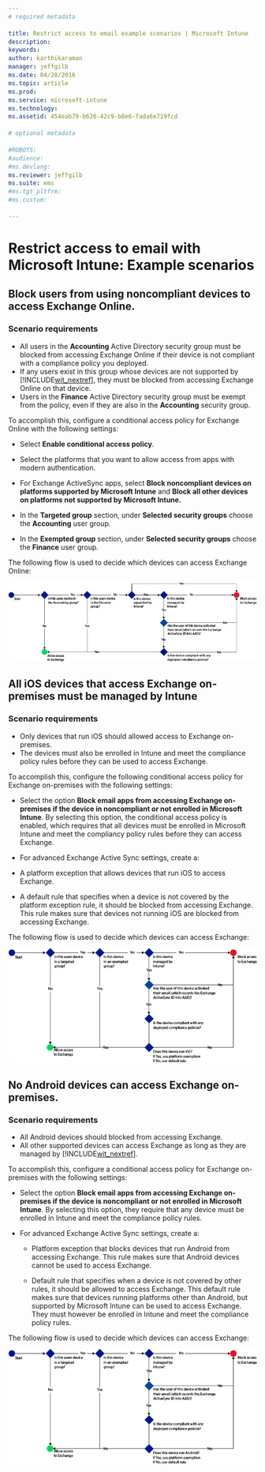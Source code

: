 ```yaml
---
# required metadata

title: Restrict access to email example scenarios | Microsoft Intune
description:
keywords:
author: karthikaraman
manager: jeffgilb
ms.date: 04/28/2016
ms.topic: article
ms.prod:
ms.service: microsoft-intune
ms.technology:
ms.assetid: 454eab79-b620-42c9-b8e6-fada6e719fcd

# optional metadata

#ROBOTS:
#audience:
#ms.devlang:
ms.reviewer: jeffgilb
ms.suite: ems
#ms.tgt_pltfrm:
#ms.custom:

---
```


# Restrict access to email with Microsoft Intune: Example scenarios

## Block users from using noncompliant devices to access Exchange Online.
### Scenario requirements
- All users in the **Accounting** Active Directory security group must be blocked from accessing Exchange Online if their device is not compliant with a compliance policy you deployed.
- If any users exist in this group whose devices are not supported by [!INCLUDE[wit_nextref](../includes/wit_nextref_md.md)], they must be blocked from accessing Exchange Online on that device.
- Users in the **Finance** Active Directory security group must be exempt from the policy, even if they are also in the **Accounting** security group.

To accomplish this, configure a conditional access policy for Exchange Online with the following settings:

-   Select **Enable conditional access policy**.

- Select the platforms that you want to allow access from apps with modern authentication.
- For Exchange ActiveSync apps, select **Block noncompliant devices on platforms supported by Microsoft Intune** and **Block all other devices on platforms not supported by Microsoft Intune.**
-   In the **Targeted group** section, under **Selected security groups** choose the **Accounting** user group.

-   In the **Exempted group** section, under **Selected security groups** choose the  **Finance** user group.


The following flow is used to decide which devices can access Exchange Online:

![Device access flow](./media/ConditionalAccess8-5.png)

## All iOS devices that access Exchange on-premises must be managed by Intune
### Scenario requirements
- Only devices that run iOS should allowed access to Exchange on-premises.
- The devices must also be enrolled in Intune and meet the compliance policy rules before they can be used to access Exchange.

To accomplish this, configure the following conditional access policy for Exchange on-premises with the following settings:

-   Select the option **Block email apps from accessing Exchange on-premises if the device in noncompliant or not enrolled in Microsoft Intune**. By selecting this option, the conditional access policy is enabled, which requires that all devices must be enrolled in Microsoft Intune and meet the compliancy policy rules before they can access Exchange.

-   For advanced Exchange Active Sync settings, create a:

  -   A platform exception that allows devices that run iOS to access Exchange.   

  -   A default rule that specifies when a device is not covered by the platform exception rule, it should be blocked from accessing Exchange. This rule makes sure that devices not running iOS are blocked from accessing Exchange.

The following flow is used to decide which devices can access Exchange:

![Device access flow](./media/ConditionalAccess8-3.png)

## No Android devices can access Exchange on-premises.
### Scenario requirements
- All Android devices should blocked from accessing Exchange.
- All other supported devices can access Exchange as long as they are managed by [!INCLUDE[wit_nextref](../includes/wit_nextref_md.md)].

To accomplish this, configure a conditional access policy for Exchange on-premises with the following settings:

-   Select the option **Block email apps from accessing Exchange on-premises if the device is noncompliant or not enrolled in Microsoft Intune**. By selecting this option, they require that any device must be enrolled in Intune and meet the compliance policy rules.

- For advanced Exchange Active Sync settings, create a:
  -   Platform exception that blocks devices that run Android from accessing Exchange. This rule makes sure that Android devices cannot be used to access Exchange.

  -   Default rule that specifies when a device is not covered by other rules, it should be allowed to access Exchange. This default rule makes sure that devices running platforms other than Android, but supported by Microsoft Intune can be used to access Exchange. They must however be enrolled in Intune and meet the compliance policy rules.

The following flow is used to decide which devices can access Exchange:

![Device access flow](./media/ConditionalAccess8-4.png)

